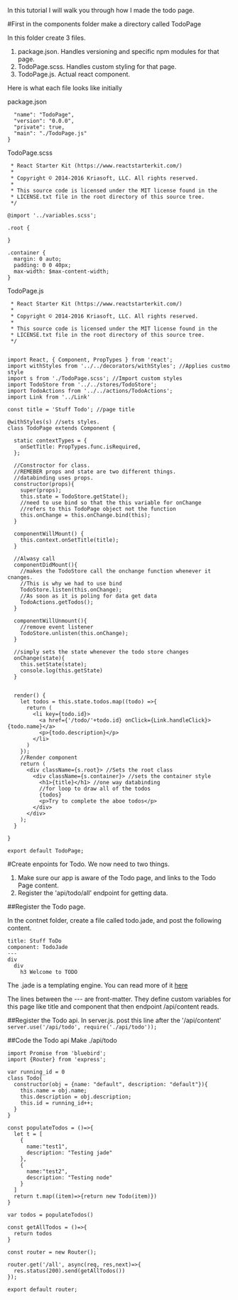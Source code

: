 In this tutorial I will walk you through how I made the todo page.

#First in the components folder make a directory called TodoPage

In this folder create 3 files.
1. package.json. Handles versioning and specific npm modules for that page.
2. TodoPage.scss. Handles custom styling for that page.
3. TodoPage.js. Actual react component.

Here is what each file looks like initially

package.json
```{
  "name": "TodoPage",
  "version": "0.0.0",
  "private": true,
  "main": "./TodoPage.js"
}
```

TodoPage.scss
```/**
 * React Starter Kit (https://www.reactstarterkit.com/)
 *
 * Copyright © 2014-2016 Kriasoft, LLC. All rights reserved.
 *
 * This source code is licensed under the MIT license found in the
 * LICENSE.txt file in the root directory of this source tree.
 */

@import '../variables.scss';

.root {

}

.container {
  margin: 0 auto;
  padding: 0 0 40px;
  max-width: $max-content-width;
}
```

TodoPage.js

  ```/**
   * React Starter Kit (https://www.reactstarterkit.com/)
   *
   * Copyright © 2014-2016 Kriasoft, LLC. All rights reserved.
   *
   * This source code is licensed under the MIT license found in the
   * LICENSE.txt file in the root directory of this source tree.
   */


  import React, { Component, PropTypes } from 'react';
  import withStyles from '../../decorators/withStyles'; //Applies custmo style
  import s from './TodoPage.scss'; //Import custom styles
  import TodoStore from '../../stores/TodoStore';
  import TodoActions from '../../actions/TodoActions';
  import Link from '../Link'

  const title = 'Stuff Todo'; //page title

  @withStyles(s) //sets styles.
  class TodoPage extends Component {

    static contextTypes = {
      onSetTitle: PropTypes.func.isRequired,
    };

    //Constroctor for class.
    //REMEBER props and state are two different things.
    //databinding uses props.
    constructor(props){
      super(props);
      this.state = TodoStore.getState();
      //need to use bind so that the this variable for onChange
      //refers to this TodoPage object not the function
      this.onChange = this.onChange.bind(this);
    }

    componentWillMount() {
      this.context.onSetTitle(title);
    }

    //Alwasy call
    componentDidMount(){
      //makes the TodoStore call the onchange function whenever it cnanges.
      //This is why we had to use bind
      TodoStore.listen(this.onChange);
      //As soon as it is poling for data get data
      TodoActions.getTodos();
    }

    componentWillUnmount(){
      //remove event listener
      TodoStore.unlisten(this.onChange);
    }

    //simply sets the state whenever the todo store changes
    onChange(state){
      this.setState(state);
      console.log(this.getState)
    }


    render() {
      let todos = this.state.todos.map((todo) =>{
        return (
          <li key={todo.id}>
            <a href={'/todo/'+todo.id} onClick={Link.handleClick}>{todo.name}</a>
            <p>{todo.description}</p>
          </li>
        )
      });
      //Render component
      return (
        <div className={s.root}> //Sets the root class
          <div className={s.container}> //sets the container style
            <h1>{title}</h1> //one way databinding
            //for loop to draw all of the todos
            {todos}
            <p>Try to complete the aboe todos</p>
          </div>
        </div>
      );
    }

  }

  export default TodoPage;

  ```
#Create enpoints for Todo.
We now need to two things.
1. Make sure our app is aware of the Todo page, and links to the Todo Page content.
2. Register the 'api/todo/all' endpoint for getting data.

##Register the Todo page.

In the contnet folder, create a file called todo.jade, and post the following content.
  ```---
  title: Stuff ToDo
  component: TodoJade
  ---
  div
    div
      h3 Welcome to TODO

  ```
The .jade is a templating engine. You can read more of it [here](http://jade-lang.com/tutorial/)

The lines between the --- are front-matter. They define custom
variables for this page like title and component that then
endpoint /api/content reads.

##Register the Todo api.
In server.js. post this line after the '/api/content'
  ```server.use('/api/todo', require('./api/todo'));```

##Code the Todo api
Make ./api/todo

  ```//Register todos with aws dynammodb.
  import Promise from 'bluebird';
  import {Router} from 'express';

  var running_id = 0
  class Todo{
    constructor(obj = {name: "default", description: "default"}){
      this.name = obj.name;
      this.description = obj.description;
      this.id = running_id++;
    }
  }

  const populateTodos = ()=>{
    let t = [
      {
        name:"test1",
        description: "Testing jade"
      },
      {
        name:"test2",
        description: "Testing node"
      }
    ]
    return t.map((item)=>{return new Todo(item)})
  }

  var todos = populateTodos()

  const getAllTodos = ()=>{
    return todos
  }

  const router = new Router();

  router.get('/all', async(req, res,next)=>{
    res.status(200).send(getAllTodos())
  });

  export default router;
  ```
